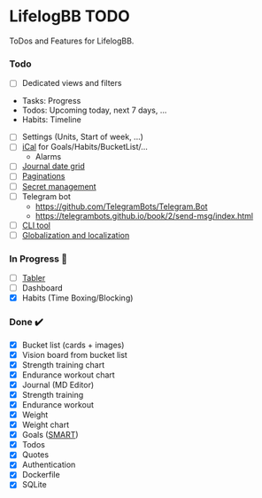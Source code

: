 # LifelogBB TODO

ToDos and Features for LifelogBB.

### Todo

- [ ] Dedicated views and filters
 - Tasks: Progress
 - Todos: Upcoming today, next 7 days, ...
 - Habits: Timeline
- [ ] Settings (Units, Start of week, ...)
- [ ] [iCal](https://github.com/rianjs/ical.net) for Goals/Habits/BucketList/...
  - Alarms
- [ ] [Journal date grid](https://github.com/usememos/memos)
- [ ] [Paginations](https://learn.microsoft.com/en-us/aspnet/core/data/ef-mvc/sort-filter-page?view=aspnetcore-6.0)
- [ ] [Secret management](https://learn.microsoft.com/en-us/aspnet/core/security/app-secrets?view=aspnetcore-6.0&tabs=windows)
- [ ] Telegram bot
  - https://github.com/TelegramBots/Telegram.Bot
  - https://telegrambots.github.io/book/2/send-msg/index.html
- [ ] [CLI tool](https://github.com/gui-cs/Terminal.Gui)
- [ ] [Globalization and localization](https://learn.microsoft.com/en-us/aspnet/core/fundamentals/localization?view=aspnetcore-6.0)

### In Progress :construction:

- [ ] [Tabler](https://github.com/tabler)
- [ ] Dashboard
- [x] Habits (Time Boxing/Blocking)

### Done :heavy_check_mark:

- [x] Bucket list (cards + images)
- [x] Vision board from bucket list
- [x] Strength training chart
- [x] Endurance workout chart
- [x] Journal (MD Editor)
- [x] Strength training
- [x] Endurance workout
- [x] Weight
- [x] Weight chart
- [x] Goals ([SMART](https://en.wikipedia.org/wiki/SMART_criteria))
- [x] Todos
- [x] Quotes
- [x] Authentication
- [x] Dockerfile
- [x] SQLite
